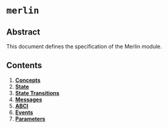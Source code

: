<!--
order: 0
title: Merlin Overview
parent:
  title: "merlin"
-->

# `merlin`

## Abstract

This document defines the specification of the Merlin module.

## Contents

1. **[Concepts](01_concepts.md)**
2. **[State](02_state.md)**
3. **[State Transitions](03_state_transitions.md)**
4. **[Messages](04_messages.md)**
5. **[ABCI](05_abci.md)**
6. **[Events](06_events.md)**
7. **[Parameters](07_params.md)**
